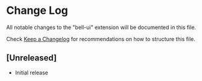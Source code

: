 # Change Log

All notable changes to the "bell-ui" extension will be documented in this file.

Check [Keep a Changelog](http://keepachangelog.com/) for recommendations on how to structure this file.

## [Unreleased]

- Initial release